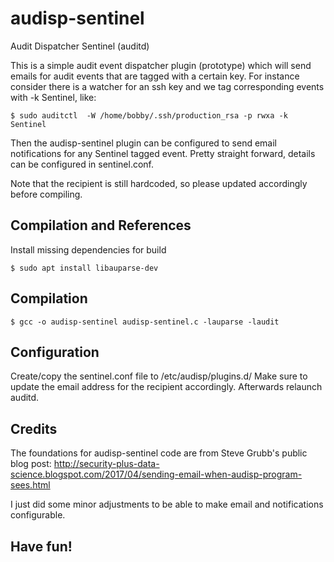 # audisp-sentinel
Audit Dispatcher Sentinel (auditd)

This is a simple audit event dispatcher plugin (prototype) which will send emails for audit events that are tagged with a certain key. For instance consider there is a watcher for an ssh key and we tag corresponding events with -k Sentinel, like:

```$ sudo auditctl  -W /home/bobby/.ssh/production_rsa -p rwxa -k Sentinel```

Then the audisp-sentinel plugin can be configured to send email notifications for any Sentinel tagged event.
Pretty straight forward, details can be configured in sentinel.conf. 

Note that the recipient is still hardcoded, so please updated accordingly before compiling.

## Compilation and References 

Install missing dependencies for build
```$ sudo apt install libaudit-dev
$ sudo apt install libauparse-dev
```

## Compilation

```$ gcc -o audisp-sentinel audisp-sentinel.c -lauparse -laudit```

## Configuration

Create/copy the sentinel.conf file to /etc/audisp/plugins.d/
Make sure to update the email address for the recipient accordingly.
Afterwards relaunch auditd.

## Credits
The foundations for audisp-sentinel code are from Steve Grubb's public blog post:
http://security-plus-data-science.blogspot.com/2017/04/sending-email-when-audisp-program-sees.html

I just did some minor adjustments to be able to make email and notifications configurable.

## Have fun!
